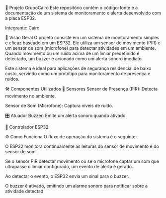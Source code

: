 🚨 Projeto GrupoCairo
Este repositório contém o código-fonte e a documentação de um sistema de monitoramento e alerta desenvolvido com a placa ESP32.

Integrante: Cairo

📖 Visão Geral
O projeto consiste em um sistema de monitoramento simples e eficaz baseado em um ESP32. Ele utiliza um sensor de movimento (PIR) e um sensor de som (microfone) para detectar atividades em um ambiente. Quando movimento ou um ruído acima de um limiar predefinido é detectado, um buzzer é acionado como um alerta sonoro imediato.

Este sistema é ideal para aplicações de segurança residencial de baixo custo, servindo como um protótipo para monitoramento de presença e ruídos.

🛠️ Componentes Utilizados
📡 Sensores
Sensor de Presença (PIR): Detecta movimento no ambiente.

Sensor de Som (Microfone): Captura níveis de ruído.

🎛️ Atuador
Buzzer: Emite um alerta sonoro quando ativado.

🧠 Controlador
ESP32

⚙️ Como Funciona
O fluxo de operação do sistema é o seguinte:

O ESP32 monitora continuamente as leituras do sensor de movimento e do sensor de som.

Se o sensor PIR detectar movimento ou se o microfone captar um som que ultrapasse o limiar configurado, um evento de alerta é gerado.

Ao detectar o evento, o ESP32 envia um sinal para o buzzer.

O buzzer é ativado, emitindo um alarme sonoro para notificar sobre a atividade detectad
